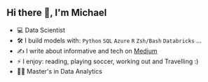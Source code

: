 ## Hi there 👋, I'm Michael 

- :computer: Data Scientist
- :hammer_and_wrench: I build models with: `Python` `SQL` `Azure` `R` `Zsh/Bash` `Databricks` ...
- :writing_hand: I write about informative and tech on [Medium](https://medium.com/@mosuji10)
- ⚡ I enjoy: reading, playing soccer, working out and Travelling :) 
- :student: Master's in Data Analytics
